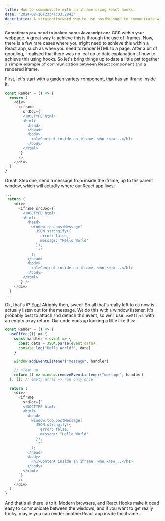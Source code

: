 ```yaml
---
title: How to communicate with an iframe using React hooks.
date: "2020-02-16T23:40:03.284Z"
description: A straightforward way to use postMessage to communicate with an iframe with React.
---
```


Sometimes you need to isolate some Javascript and CSS within your webpage. A great way to achieve this is through the use of iframes. Now, there is a few rare cases where you might need to achieve this within a React app, such as when you need to render HTML to a page. After a bit of googling, I realised that there was no real up to date explanation of how to achieve this using hooks. So let's bring things up to date a little put together a simple example of communication between React component and a rendered iframe.

First, let's start with a garden variety component, that has an iframe inside it.

```javascript
const Render = () => {
  return (
    <div>
      <iframe
        srcDoc={`
        <!DOCTYPE html>
        <html>
          <head>
          </head>
          <body>
            <h1>Content inside an iframe, who knew...</h1>
          </body>
        </html>
      `}
      />
    </div>
  )
}
```

Great! Step one, send a message from inside the iframe, up to the parent window, which will actually where our React app lives:

```javascript
...
 return (
    <div>
      <iframe srcDoc={`
        <!DOCTYPE html>
        <html>
          <head>
            window.top.postMessage(
              JSON.stringify({
                error: false,
                message: "Hello World"
              }),
              '*'
            );
          </head>
          <body>
            <h1>Content inside an iframe, who knew...</h1>
          </body>
        </html>
      `} />
    </div>
  )
...
```

Ok, that's it? [Yup!](https://developer.mozilla.org/en-US/docs/Web/API/Window/postMessage) Alrighty then, sweet! So all that's really left to do now is actually listen out for the message. We do this with a window listener. It's probably best to attach and detach this event, so we'll use `useEffect` with an empty array return. Our code ends up looking a little like this:

```javascript
const Render = () => {
  useEffect(() => {
    const handler = event => {
      const data = JSON.parse(event.data)
      console.log("Hello World?", data)
    }

    window.addEventListener("message", handler)

    // clean up
    return () => window.removeEventListener("message", handler)
  }, []) // empty array => run only once

  return (
    <div>
      <iframe
        srcDoc={`
        <!DOCTYPE html>
        <html>
          <head>
            window.top.postMessage(
              JSON.stringify({
                error: false,
                message: "Hello World"
              }),
              '*'
            );
          </head>
          <body>
            <h1>Content inside an iframe, who knew...</h1>
          </body>
        </html>
      `}
      />
    </div>
  )
}
```

And that's all there is to it! Modern browsers, and React Hooks make it dead easy to communicate between the windows, and if you want to get really tricky, maybe you can render another React app inside the iframe....
